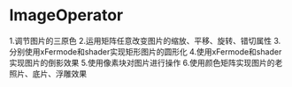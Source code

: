 # ImageOperator
1.调节图片的三原色  2.运用矩阵任意改变图片的缩放、平移、旋转、错切属性  3.分别使用xFermode和shader实现矩形图片的圆形化  4.使用xFermode和shader实现图片的倒影效果  5.使用像素块对图片进行操作  6.使用颜色矩阵实现图片的老照片、底片、浮雕效果
